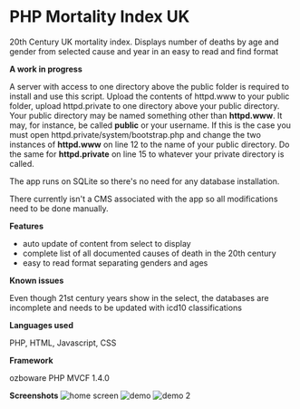 # PHP Mortality Index UK
20th Century UK mortality index. Displays number of deaths by age and gender from selected cause and year in an easy to read and find format

**A work in progress**

A server with access to one directory above the public folder is required to install and use this script. Upload the contents of httpd.www to your public folder, upload httpd.private to one directory above your public directory. Your public directory may be named something other than **httpd.www**. It may, for instance, be called **public** or your username. If this is the case you must open httpd.private/system/bootstrap.php and change the two instances of **httpd.www** on line 12 to the name of your public directory. Do the same for **httpd.private** on line 15 to whatever your private directory is called.

The app runs on SQLite so there's no need for any database installation.

There currently isn't a CMS associated with the app so all modifications need to be done manually.

**Features**

- auto update of content from select to display
- complete list of all documented causes of death in the 20th century
- easy to read format separating genders and ages

**Known issues**

Even though 21st century years show in the select, the databases are incomplete and needs to be updated with icd10 classifications

**Languages used**

PHP, HTML, Javascript, CSS

**Framework**

ozboware PHP MVCF 1.4.0

**Screenshots**
![home screen](https://user-images.githubusercontent.com/95859352/151687875-55fe379d-fbf6-475d-aef5-3a4c3942b911.png)
![demo](https://user-images.githubusercontent.com/95859352/151687876-73ded058-3ff0-406d-87d8-912d5c3eb4b1.png)
![demo 2](https://user-images.githubusercontent.com/95859352/151687907-ce515f49-55dd-42e4-887b-300e386eec92.png)

